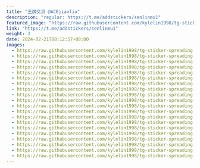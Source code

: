 ```yaml
---
title: "王牌交流 @ACEjiaoliu"
description: "regular: https://t.me/addstickers/senlinmu1"
featured_image: "https://raw.githubusercontent.com/kylelin1998/tg-sticker-spreading-worldwide-images/main/img/4aa09bac-44d1-4ac5-8dcf-c70add134ce9.jpg"
link: "https://t.me/addstickers/senlinmu1"
weight: 3
date: 2024-02-21T08:12:57+08:00
images:
  - https://raw.githubusercontent.com/kylelin1998/tg-sticker-spreading-worldwide-images/main/img/4aa09bac-44d1-4ac5-8dcf-c70add134ce9.jpg
  - https://raw.githubusercontent.com/kylelin1998/tg-sticker-spreading-worldwide-images/main/img/3748a426-baab-49c8-bc00-b86b0235fb17.jpg
  - https://raw.githubusercontent.com/kylelin1998/tg-sticker-spreading-worldwide-images/main/img/b61ab8f3-a2e8-4272-bb23-a05fbd8990ef.jpg
  - https://raw.githubusercontent.com/kylelin1998/tg-sticker-spreading-worldwide-images/main/img/dcb4c34f-7db7-4e87-a2d6-fe48c062c934.jpg
  - https://raw.githubusercontent.com/kylelin1998/tg-sticker-spreading-worldwide-images/main/img/2c6c6f17-2010-4de1-a204-029fb239e30e.jpg
  - https://raw.githubusercontent.com/kylelin1998/tg-sticker-spreading-worldwide-images/main/img/c061c075-7f20-4ac8-ba6e-b6b3f003b408.jpg
  - https://raw.githubusercontent.com/kylelin1998/tg-sticker-spreading-worldwide-images/main/img/8d60dead-6a8b-42d4-9a71-e4ddff2d8c88.jpg
  - https://raw.githubusercontent.com/kylelin1998/tg-sticker-spreading-worldwide-images/main/img/b0c39897-2edb-4aae-ac28-8f7cfef74a04.jpg
  - https://raw.githubusercontent.com/kylelin1998/tg-sticker-spreading-worldwide-images/main/img/16ffbed7-6d5d-4ff5-9ae2-4b3c479a40c0.jpg
  - https://raw.githubusercontent.com/kylelin1998/tg-sticker-spreading-worldwide-images/main/img/b4f5e65e-d229-4856-8e45-292879648117.jpg
  - https://raw.githubusercontent.com/kylelin1998/tg-sticker-spreading-worldwide-images/main/img/3c0373d9-89cc-4d8a-9031-4b743a9b9ece.jpg
  - https://raw.githubusercontent.com/kylelin1998/tg-sticker-spreading-worldwide-images/main/img/3dc46099-ba35-43fd-a369-198f90927c67.jpg
  - https://raw.githubusercontent.com/kylelin1998/tg-sticker-spreading-worldwide-images/main/img/0c910737-5f9a-4fd7-8853-22cffff651d9.jpg
  - https://raw.githubusercontent.com/kylelin1998/tg-sticker-spreading-worldwide-images/main/img/8ab82ee9-b5aa-4f7e-9e99-f5e9a44cb583.jpg
  - https://raw.githubusercontent.com/kylelin1998/tg-sticker-spreading-worldwide-images/main/img/f6c02a4c-89ff-47c1-8552-4b106fc708dd.jpg
  - https://raw.githubusercontent.com/kylelin1998/tg-sticker-spreading-worldwide-images/main/img/1758f03f-f144-46d7-9f28-596d11e2e89c.jpg
  - https://raw.githubusercontent.com/kylelin1998/tg-sticker-spreading-worldwide-images/main/img/346d6405-13b6-4710-a9d0-33465007346a.jpg
  - https://raw.githubusercontent.com/kylelin1998/tg-sticker-spreading-worldwide-images/main/img/6d7b65d5-831e-4a96-bbc4-d7a12e83319b.jpg
  - https://raw.githubusercontent.com/kylelin1998/tg-sticker-spreading-worldwide-images/main/img/32c956b9-0460-4722-9a6e-f94cb9115af9.jpg
  - https://raw.githubusercontent.com/kylelin1998/tg-sticker-spreading-worldwide-images/main/img/6f2088c3-24c4-48d8-9e8a-1a083ab30731.jpg
---
```

